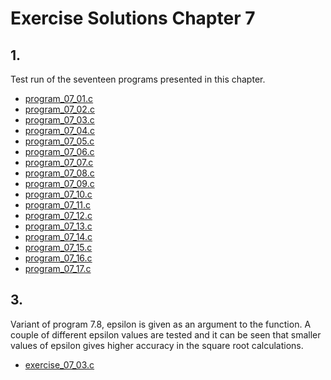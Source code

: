 # Exercise Solutions Chapter 7 #
## 1. ##
Test run of the seventeen programs presented in this chapter.  
 - [program_07_01.c](Exercise_01/Program_07_01/program_07_01.c)  
 - [program_07_02.c](Exercise_01/Program_07_02/program_07_02.c)  
 - [program_07_03.c](Exercise_01/Program_07_03/program_07_03.c)  
 - [program_07_04.c](Exercise_01/Program_07_04/program_07_04.c)  
 - [program_07_05.c](Exercise_01/Program_07_05/program_07_05.c)  
 - [program_07_06.c](Exercise_01/Program_07_06/program_07_06.c)  
 - [program_07_07.c](Exercise_01/Program_07_07/program_07_07.c)  
 - [program_07_08.c](Exercise_01/Program_07_08/program_07_08.c)  
 - [program_07_09.c](Exercise_01/Program_07_09/program_07_09.c)  
 - [program_07_10.c](Exercise_01/Program_07_10/program_07_10.c)  
 - [program_07_11.c](Exercise_01/Program_07_11/program_07_11.c)  
 - [program_07_12.c](Exercise_01/Program_07_12/program_07_12.c)  
 - [program_07_13.c](Exercise_01/Program_07_13/program_07_13.c)  
 - [program_07_14.c](Exercise_01/Program_07_14/program_07_14.c)  
 - [program_07_15.c](Exercise_01/Program_07_15/program_07_15.c)  
 - [program_07_16.c](Exercise_01/Program_07_16/program_07_16.c)  
 - [program_07_17.c](Exercise_01/Program_07_17/program_07_17.c)  

## 3. ##
Variant of program 7.8, epsilon is given as an argument to the function. A couple of different epsilon values are tested and it can be seen that smaller values of epsilon gives higher accuracy in the square root calculations.    
- [exercise_07_03.c](Exercise_03/exercise_07_03.c)  

